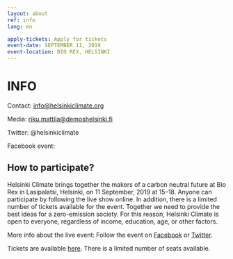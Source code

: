 ```yaml
---
layout: about
ref: info
lang: en

apply-tickets: Apply for tickets
event-date: SEPTEMBER 11, 2019
event-location: BIO REX, HELSINKI
---
```


# INFO

Contact: info@helsinkiclimate.org

Media: riku.mattila@demoshelsinki.fi

Twitter: @helsinkiclimate <a href="https://twitter.com/helsinkiclimate" class="fa fa-twitter"></a>

Facebook event: <a href="https://www.facebook.com/events/2543128852443328/" class="fa fa-facebook"></a>

## How to participate? 

Helsinki Climate brings together the makers of a carbon neutral future at Bio Rex in Lasipalatsi, Helsinki, on 11 September, 2019 at 15–18. Anyone can participate by following the live show online. In addition, there is a limited number of tickets available for the event. Together we need to provide the best ideas for a zero-emission society. For this reason, Helsinki Climate is open to everyone, regardless of income, education, age, or other factors.

More info about the live event: Follow the event on [Facebook](https://www.facebook.com/events/2543128852443328 "Facebook") or [Twitter](https://twitter.com/helsinkiclimate "Twitter"). 

Tickets are available [here](https://forms.gle/WSNVKP1KUHJLw6U4A "here"). There is a limited number of seats available.
